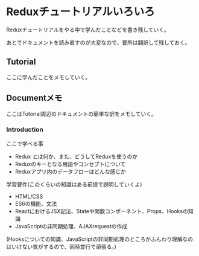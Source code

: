 # Reduxチュートリアルいろいろ

Reduxチュートリアルをやる中で学んだことなどを書き残していく。

あとでドキュメントを読み直すのが大変なので、要所は翻訳して残しておく。

## Tutorial

ここに学んだことをメモしていく。

## Documentメモ

ここはTutorial周辺のドキュメントの簡単な訳をメモしていく。

### Introduction

ここで学べる事

- Redux とは何か、また、どうしてReduxを使うのか
- Reduxのキーとなる用語やコンセプトについて
- Reduxアプリ内のデータフローはどんな感じか

学習要件(このくらいの知識はある前提で説明していくよ)
- HTML/CSS
- ES6の機能、文法
- ReactにおけるJSX記法、Stateや関数コンポーネント、Props、Hooksの知識
- JavaScriptの非同期処理、AJAXrequestの作成

(Hooksについての知識、JavaScriptの非同期処理のところがふんわり理解なのはいけない気がするので、同時並行で頑張る。)



